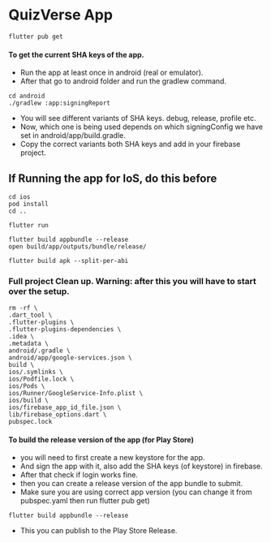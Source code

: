 # QuizVerse App

```shell Get the packages
flutter pub get
```

#### To get the current SHA keys of the app.

- Run the app at least once in android (real or emulator).
- After that go to android folder and run the gradlew command.

```shell
cd android
./gradlew :app:signingReport
```

- You will see different variants of SHA keys. debug, release, profile etc.
- Now, which one is being used depends on which signingConfig we have set in
  android/app/build.gradle. 
- Copy the correct variants both SHA keys and add in your firebase project.

## If Running the app for IoS, do this before

```shell
cd ios
pod install
cd ..
```

```shell Run the app
flutter run
```

```shell Build App Bundle
flutter build appbundle --release
open build/app/outputs/bundle/release/
```

```shell Build Apk
flutter build apk --split-per-abi
```

### Full project Clean up. Warning: after this you will have to start over the setup.

```shell
rm -rf \
.dart_tool \
.flutter-plugins \
.flutter-plugins-dependencies \
.idea \
.metadata \
android/.gradle \
android/app/google-services.json \
build \
ios/.symlinks \
ios/Podfile.lock \
ios/Pods \
ios/Runner/GoogleService-Info.plist \
ios/build \
ios/firebase_app_id_file.json \
lib/firebase_options.dart \
pubspec.lock
```

#### To build the release version of the app (for Play Store)

- you will need to first create a new keystore for the app.
- And sign the app with it, also add the SHA keys (of keystore) in firebase.
- After that check if login works fine.
- then you can create a release version of the app bundle to submit.
- Make sure you are using correct app version (you can change it from pubspec.yaml then run flutter
  pub get)

```shell
flutter build appbundle --release
```

- This you can publish to the Play Store Release.